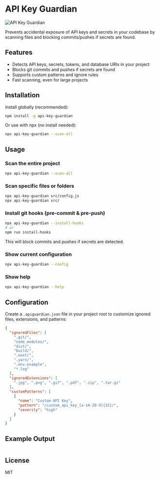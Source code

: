 # API Key Guardian

![API Key Guardian](https://img.shields.io/badge/security-api--key--guardian-green)

Prevents accidental exposure of API keys and secrets in your codebase by scanning files and blocking commits/pushes if secrets are found.

## Features
- Detects API keys, secrets, tokens, and database URIs in your project
- Blocks git commits and pushes if secrets are found
- Supports custom patterns and ignore rules
- Fast scanning, even for large projects

## Installation

Install globally (recommended):
```sh
npm install -g api-key-guardian
```
Or use with npx (no install needed):
```sh
npx api-key-guardian --scan-all
```

## Usage

### Scan the entire project
```sh
npx api-key-guardian --scan-all
```

### Scan specific files or folders
```sh
npx api-key-guardian src/config.js
npx api-key-guardian src/
```

### Install git hooks (pre-commit & pre-push)
```sh
npx api-key-guardian --install-hooks
# or
npm run install-hooks
```
This will block commits and pushes if secrets are detected.

### Show current configuration
```sh
npx api-key-guardian --config
```

### Show help
```sh
npx api-key-guardian --help
```

## Configuration

Create a `.apiguardian.json` file in your project root to customize ignored files, extensions, and patterns:
```json
{
  "ignoredFiles": [
    ".git/",
    "node_modules/",
    "dist/",
    "build/",
    ".next/",
    ".yarn/",
    ".env.example",
    "*.log"
  ],
  "ignoredExtensions": [
    ".jpg", ".png", ".gif", ".pdf", ".zip", ".tar.gz"
  ],
  "customPatterns": [
    {
      "name": "Custom API Key",
      "pattern": "/custom_api_key_[a-zA-Z0-9]{32}/",
      "severity": "high"
    }
  ]
}
```

## Example Output
```
```
## License
MIT
